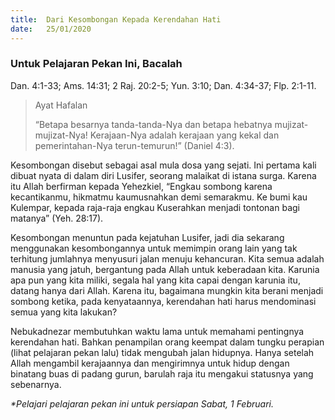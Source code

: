 ```yaml
---
title:  Dari Kesombongan Kepada Kerendahan Hati
date:   25/01/2020
---
```


### Untuk Pelajaran Pekan Ini, Bacalah
Dan. 4:1-33; Ams. 14:31; 2 Raj. 20:2-5; Yun. 3:10; Dan. 4:34-37; Flp. 2:1-11.

> <p>Ayat Hafalan</p>
> “Betapa besarnya tanda-tanda-Nya dan betapa hebatnya mujizat-mujizat-Nya! Kerajaan-Nya adalah kerajaan yang kekal dan pemerintahan-Nya terun-temurun!” (Daniel 4:3).

Kesombongan disebut sebagai asal mula dosa yang sejati. Ini pertama kali dibuat nyata di dalam diri Lusifer, seorang malaikat di istana surga. Karena itu Allah berfirman kepada Yehezkiel, “Engkau sombong karena kecantikanmu, hikmatmu kaumusnahkan demi semarakmu. Ke bumi kau Kulempar, kepada raja-raja engkau Kuserahkan menjadi tontonan bagi matanya” (Yeh. 28:17).

Kesombongan menuntun pada kejatuhan Lusifer, jadi dia sekarang menggunakan kesombongannya untuk memimpin orang lain yang tak terhitung jumlahnya menyusuri jalan menuju kehancuran. Kita semua adalah manusia yang jatuh, bergantung pada Allah untuk keberadaan kita. Karunia apa pun yang kita miliki, segala hal yang kita capai dengan karunia itu, datang hanya dari Allah. Karena itu, bagaimana mungkin kita berani menjadi sombong ketika, pada kenyataannya, kerendahan hati harus mendominasi semua yang kita lakukan?

Nebukadnezar membutuhkan waktu lama untuk memahami pentingnya kerendahan hati. Bahkan penampilan orang keempat dalam tungku perapian (lihat pelajaran pekan lalu) tidak mengubah jalan hidupnya. Hanya setelah Allah mengambil kerajaannya dan mengirimnya untuk hidup dengan binatang buas di padang gurun, barulah raja itu mengakui statusnya yang sebenarnya.

_*Pelajari pelajaran pekan ini untuk persiapan Sabat, 1 Februari._